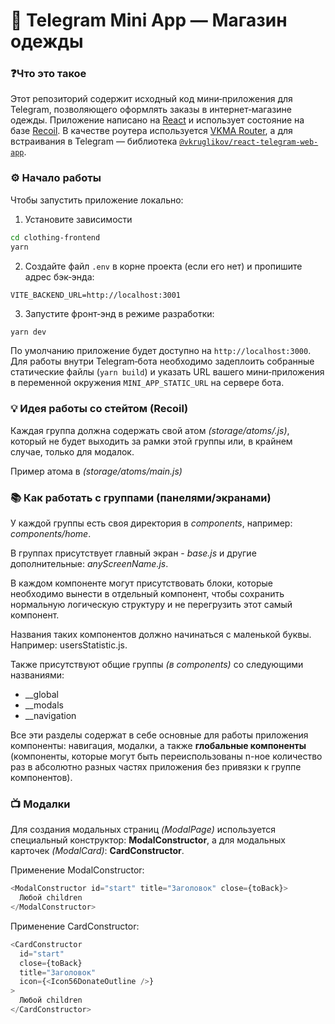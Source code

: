# 🧥 Telegram Mini App — Магазин одежды

### ❓Что это такое

Этот репозиторий содержит исходный код мини‑приложения для Telegram, позволяющего оформлять заказы в интернет‑магазине одежды. Приложение написано на [React](https://reactjs.org/) и использует состояние на базе [Recoil](https://recoiljs.org/). В качестве роутера используется [VKMA Router](https://github.com/reyzitwo/react-router-vkminiapps), а для встраивания в Telegram — библиотека [`@vkruglikov/react-telegram-web-app`](https://github.com/vkruglikov/react-telegram-web-app).

### ⚙️ Начало работы

Чтобы запустить приложение локально:

1. Установите зависимости

```bash
cd clothing-frontend
yarn
```

2. Создайте файл `.env` в корне проекта (если его нет) и пропишите адрес бэк‑энда:

```env
VITE_BACKEND_URL=http://localhost:3001
```

3. Запустите фронт‑энд в режиме разработки:

```bash
yarn dev
```

По умолчанию приложение будет доступно на `http://localhost:3000`. Для работы внутри Telegram‑бота необходимо задеплоить собранные статические файлы (`yarn build`) и указать URL вашего мини‑приложения в переменной окружения `MINI_APP_STATIC_URL` на сервере бота.

### 💡 Идея работы со стейтом (Recoil)

Каждая группа должна содержать свой атом _(storage/atoms/<name>.js)_, который не будет выходить за рамки этой группы или, в крайнем случае, только для модалок.

Пример атома в _(storage/atoms/main.js)_

### 📚 Как работать с группами (панелями/экранами)

У каждой группы есть своя директория в _components_, например: _components/home_.

В группах присутствует главный экран - _base.js_ и другие дополнительные: _anyScreenName.js_.

В каждом компоненте могут присутствовать блоки, которые необходимо вынести в отдельный компонент, чтобы сохранить нормальную логическую структуру и не перегрузить этот самый компонент.

Названия таких компонентов должно начинаться с маленькой буквы. Например: usersStatistic.js.

Также присутствуют общие группы _(в components)_ со следующими названиями:

- \_\_global
- \_\_modals
- \_\_navigation

Все эти разделы содержат в себе основные для работы приложения компоненты: навигация, модалки, а также **глобальные компоненты** (компоненты, которые могут быть переиспользованы n-ное количество раз в абсолютно разных частях приложения без привязки к группе компонентов).

### 📺 Модалки

Для создания модальных страниц _(ModalPage)_ используется специальный конструктор: **ModalConstructor**, а для модальных карточек _(ModalCard)_: **CardConstructor**.

Применение ModalConstructor:

```javascript
<ModalConstructor id="start" title="Заголовок" close={toBack}>
  Любой children
</ModalConstructor>
```

Применение CardConstructor:

```javascript
<CardConstructor
  id="start"
  close={toBack}
  title="Заголовок"
  icon={<Icon56DonateOutline />}
>
  Любой children
</CardConstructor>
```
